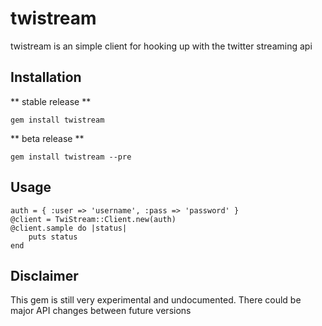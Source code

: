 twistream
=========

twistream is an simple client for hooking up with the twitter streaming api

Installation
------------

** stable release **

	gem install twistream

** beta release **

	gem install twistream --pre
	
Usage
-----

	auth = { :user => 'username', :pass => 'password' }
	@client = TwiStream::Client.new(auth)
	@client.sample do |status|
		puts status
	end

Disclaimer
----------

This gem is still very experimental and undocumented.
There could be major API changes between future versions

